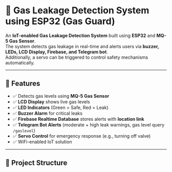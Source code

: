# 🚨 Gas Leakage Detection System using ESP32 (Gas Guard)

An **IoT-enabled Gas Leakage Detection System** built using **ESP32** and **MQ-5 Gas Sensor**.  
The system detects gas leakage in real-time and alerts users via **buzzer, LEDs, LCD Display, Firebase, and Telegram bot**.  
Additionally, a servo can be triggered to control safety mechanisms automatically.  

---

## 🔧 Features
- ✅ Detects gas levels using **MQ-5 Gas Sensor**  
- ✅ **LCD Display** shows live gas levels  
- ✅ **LED Indicators** (Green = Safe, Red = Leak)  
- ✅ **Buzzer Alarm** for critical leaks  
- ✅ **Firebase Realtime Database** stores alerts with **location link**  
- ✅ **Telegram Bot Alerts** (moderate + high leak warnings, gas level query `/gaslevel`)  
- ✅ **Servo Control** for emergency response (e.g., turning off valve)  
- ✅ WiFi-enabled IoT solution  

---

## 📂 Project Structure
